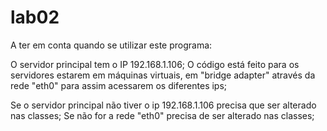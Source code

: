 # lab02

A ter em conta quando se utilizar este programa:

O servidor principal tem o IP 192.168.1.106;
O código está feito para os servidores estarem em máquinas virtuais, em "bridge adapter" através da rede "eth0" para assim acessarem os diferentes ips;

Se o servidor principal não tiver o ip 192.168.1.106 precisa que ser alterado nas classes;
Se não for a rede "eth0" precisa de ser alterado nas classes;
